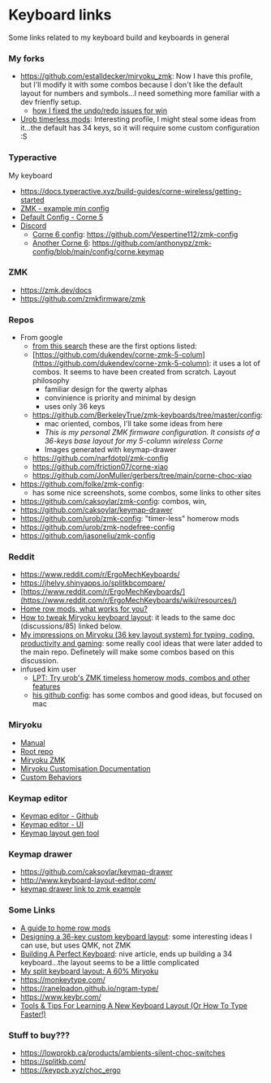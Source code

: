 # Keyboard links

Some links related to my keyboard build and keyboards in general

### My forks
- https://github.com/estalldecker/miryoku_zmk: Now I have this profile, but I'll modify it with some combos because I don't like the default layout for numbers and symbols...I need something more familiar with a dev frienfly setup.
  - [how I fixed the undo/redo issues for win](https://github.com/manna-harbour/miryoku/discussions/88)
- [Urob timerless mods](https://github.com/estalldecker/zmk-config-urob): Interesting profile, I might steal some ideas from it...the default has 34 keys, so it will require some custom configuration :S

### Typeractive

My keyboard
- https://docs.typeractive.xyz/build-guides/corne-wireless/getting-started
- [ZMK - example min config](https://github.com/typeractivexyz/corne-wireless-5-col-zmk-config/blob/master/build.yaml)
- [Default Config - Corne 5](https://github.com/typeractivexyz/corne-wireless-5-col-zmk-config/blob/master/config/corne.keymap)
- [Discord](https://typeractive.xyz/discord)
  - [Corne 6 config](https://discord.com/channels/924164891990978570/1199089496646496296/1199089496646496296): https://github.com/Vespertine112/zmk-config
  - [Another Corne 6](https://discord.com/channels/924164891990978570/1208675655768612875/1210096527016599632): https://github.com/anthonypz/zmk-config/blob/main/config/corne.keymap

### ZMK
- https://zmk.dev/docs
- https://github.com/zmkfirmware/zmk

### Repos
- From google
  - [from this search](https://www.google.com/search?q=corne+keyboard+5+column+zmk+github&sca_esv=0f14928c59bdde74&rlz=1C1ONGR_esAR1050AR1050&sxsrf=ACQVn0_GQ938oMI1CbTIVg-RPcn5RFTbKw%3A1708916279588&ei=N_7bZbvLI4uhptQPgsK02Ag&oq=corne+keyboard+5+column+zmk+gith&gs_lp=Egxnd3Mtd2l6LXNlcnAiIGNvcm5lIGtleWJvYXJkIDUgY29sdW1uIHptayBnaXRoKgIIADIFECEYoAFI1ktQyBBY6x9wAXgAkAEAmAHGAaABxwaqAQMwLjW4AQPIAQD4AQGYAgWgAuAGwgIFECEYnwWYAwCIBgGSBwUwLjQuMQ&sclient=gws-wiz-serp#cobssid=s&ip=1) these are the first options listed:
  - [https://github.com/dukendev/corne-zmk-5-colum](https://github.com/dukendev/corne-zmk-5-column): it uses a lot of combos. It seems to have been created from scratch.
      Layout philosophy
      - familiar design for the qwerty alphas
      - convinience is priority and minimal by design
      - uses only 36 keys
  - https://github.com/BerkeleyTrue/zmk-keyboards/tree/master/config:
      - mac oriented, combos, I'll take some ideas from here
      - _This is my personal ZMK firmware configuration. It consists of a 36-keys base layout for my 5-column wireless Corne_
      - Images generated with keymap-drawer
  - https://github.com/narfdotpl/zmk-config
  - https://github.com/friction07/corne-xiao
  - https://github.com/JonMuller/gerbers/tree/main/corne-choc-xiao
- https://github.com/folke/zmk-config:
  - has some nice screenshots, some combos, some links to other sites
- https://github.com/caksoylar/zmk-config: combos, win,
- https://github.com/caksoylar/keymap-drawer
- https://github.com/urob/zmk-config: "timer-less" homerow mods
- https://github.com/urob/zmk-nodefree-config
- https://github.com/jasoneliu/zmk-config

### Reddit
- https://www.reddit.com/r/ErgoMechKeyboards/
- https://jhelvy.shinyapps.io/splitkbcompare/
- [https://www.reddit.com/r/ErgoMechKeyboards/](https://www.reddit.com/r/ErgoMechKeyboards/wiki/resources/)
- [Home row mods, what works for you?](https://www.reddit.com/r/ErgoMechKeyboards/comments/tiejpp/home_row_mods_what_works_for_you/)
- [How to tweak Miryoku keyboard layout](https://www.reddit.com/r/olkb/comments/zj35u2/how_to_tweak_miryoku_keyboard_layout/): it leads to the same doc (discussions/85) linked below.
- [My impressions on Miryoku (36 key layout system) for typing, coding, productivity and gaming](https://www.reddit.com/r/ErgoMechKeyboards/comments/qzfiae/my_impressions_on_miryoku_36_key_layout_system/): some really cool ideas that were later added to the main repo. Definetely will make some combos based on this discussion.
- infused kim user
  - [LPT: Try urob's ZMK timeless homerow mods, combos and other features](https://www.reddit.com/r/ErgoMechKeyboards/comments/11gejh3/lpt_try_urobs_zmk_timeless_homerow_mods_combos/)
  - [his github config](https://github.com/infused-kim/zmk-config/tree/chocofi/main): has some combos and good ideas, but focused on mac

### Miryoku
- [Manual](https://github.com/manna-harbour/miryoku/tree/master/docs/reference)
- [Root repo](https://github.com/manna-harbour/miryoku)
- [Miryoku ZMK](https://github.com/manna-harbour/miryoku_zmk)
- [Miryoku Customisation Documentation](https://github.com/manna-harbour/miryoku/discussions/85)
- [Custom Behaviors](https://github.com/manna-harbour/miryoku/discussions/131)

### Keymap editor
- [Keymap editor - Github](https://github.com/nickcoutsos/keymap-editor)
- [Keymap editor - UI](https://nickcoutsos.github.io/keymap-editor/)
- [Keymap layout gen tool](https://nickcoutsos.github.io/keymap-layout-tools/)

### Keymap drawer
- https://github.com/caksoylar/keymap-drawer
- http://www.keyboard-layout-editor.com/
- [keymap drawer link to zmk example](https://keymap-drawer.streamlit.app/?zmk_url=https%3A%2F%2Fgithub.com%2Ftyperactivexyz%2Fcorne-wireless-5-col-zmk-config%2Fblob%2Fmaster%2Fconfig%2Fcorne.keymap)

### Some Links
- [A guide to home row mods](https://precondition.github.io/home-row-mods)
- [Designing a 36-key custom keyboard layout](https://peterxjang.com/blog/designing-a-36-key-custom-keyboard-layout.html): some interesting ideas I can use, but uses QMK, not ZMK
- [Building A Perfect Keyboard](https://medium.com/@boris.churzin/building-a-perfect-keyboard-2dd30dd4b096): nive article, ends up building a 34 keyboard...the layout seems to be a little complicated
- [My split keyboard layout: A 60% Miryoku](https://jurf.github.io/2023/07/11/60-percent-miryoku/)
- https://monkeytype.com/
- https://ranelpadon.github.io/ngram-type/
- https://www.keybr.com/
- [Tools & Tips For Learning A New Keyboard Layout (Or How To Type Faster!)](https://www.youtube.com/watch?v=sI-a64EVPPU&t=296s&ab_channel=BenVallack)

### Stuff to buy???
- https://lowprokb.ca/products/ambients-silent-choc-switches
- https://splitkb.com/
- https://keypcb.xyz/choc_ergo

